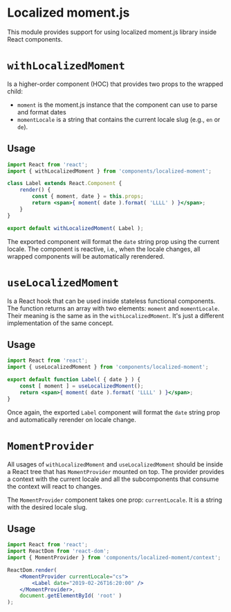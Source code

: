 # Localized moment.js

This module provides support for using localized moment.js library inside React components.

# `withLocalizedMoment`

Is a higher-order component (HOC) that provides two props to the wrapped child:

- `moment` is the moment.js instance that the component can use to parse and format dates
- `momentLocale` is a string that contains the current locale slug (e.g., `en` or `de`).

## Usage

```jsx
import React from 'react';
import { withLocalizedMoment } from 'components/localized-moment';

class Label extends React.Component {
	render() {
		const { moment, date } = this.props;
		return <span>{ moment( date ).format( 'LLLL' ) }</span>;
	}
}

export default withLocalizedMoment( Label );
```

The exported component will format the `date` string prop using the current locale.
The component is reactive, i.e., when the locale changes, all wrapped components will be
automatically rerendered.

# `useLocalizedMoment`

Is a React hook that can be used inside stateless functional components. The function returns
an array with two elements: `moment` and `momentLocale`. Their meaning is the same as in the
`withLocalizedMoment`. It's just a different implementation of the same concept.

## Usage

```jsx
import React from 'react';
import { useLocalizedMoment } from 'components/localized-moment';

export default function Label( { date } ) {
	const [ moment ] = useLocalizedMoment();
	return <span>{ moment( date ).format( 'LLLL' ) }</span>;
}
```

Once again, the exported `Label` component will format the `date` string prop and automatically
rerender on locale change.

# `MomentProvider`

All usages of `withLocalizedMoment` and `useLocalizedMoment` should be inside a React tree
that has `MomentProvider` mounted on top. The provider provides a context with the current locale
and all the subcomponents that consume the context will react to changes.

The `MomentProvider` component takes one prop: `currentLocale`. It is a string with the desired
locale slug.

## Usage

```jsx
import React from 'react';
import ReactDom from 'react-dom';
import { MomentProvider } from 'components/localized-moment/context';

ReactDom.render(
	<MomentProvider currentLocale="cs">
		<Label date="2019-02-26T16:20:00" />
	</MomentProvider>,
	document.getElementById( 'root' )
);
```
